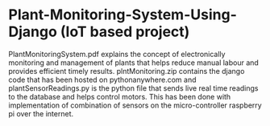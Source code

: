 # Plant-Monitoring-System-Using-Django (IoT based project)
PlantMonitoringSystem.pdf explains the concept of electronically monitoring and management of plants that helps reduce manual labour and provides efficient timely results.
plntMonitoring.zip contains the django code that has been hosted on pythonanywhere.com and plantSensorReadings.py is the python file that sends live real time readings to the database and helps control motors.
This has been done with implementation of combination of sensors on the micro-controller raspberry pi over the internet.
